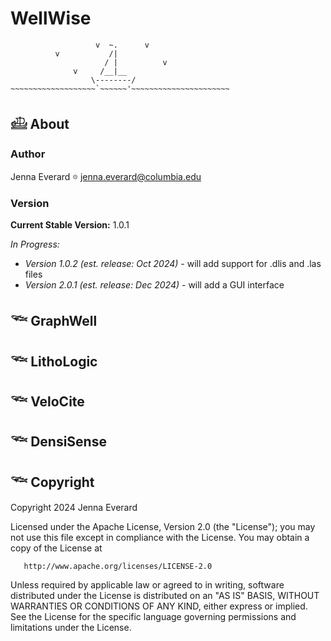# WellWise

```text
                   v  ~.      v
          v           /|
                     / |          v
              v     /__|__
                  \--------/
~~~~~~~~~~~~~~~~~~~`~~~~~~'~~~~~~~~~~~~~~~~~~~~~~
```

## 𓊝 About

### Author
Jenna Everard 𖡼 jenna.everard@columbia.edu

### Version

**Current Stable Version:** 1.0.1

*In Progress:* 
- *Version 1.0.2 (est. release: Oct 2024)* - will add support for .dlis and .las files
- *Version 2.0.1 (est. release: Dec 2024)* - will add a GUI interface

## 𓆝 GraphWell

## 𓆝 LithoLogic

## 𓆝 VeloCite

## 𓆝 DensiSense

## 𓆝 Copyright

   Copyright 2024 Jenna Everard

   Licensed under the Apache License, Version 2.0 (the "License");
   you may not use this file except in compliance with the License.
   You may obtain a copy of the License at

       http://www.apache.org/licenses/LICENSE-2.0

   Unless required by applicable law or agreed to in writing, software
   distributed under the License is distributed on an "AS IS" BASIS,
   WITHOUT WARRANTIES OR CONDITIONS OF ANY KIND, either express or implied.
   See the License for the specific language governing permissions and
   limitations under the License.
